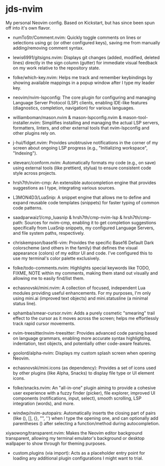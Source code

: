 # jds-nvim

My personal Neovim config. Based on Kickstart, but has since been spun off into it's own flavor.

- numToStr/Comment.nvim: Quickly toggle comments on lines or selections using gc (or other configured keys), saving me from manually adding/removing comment syntax.

- lewis6991/gitsigns.nvim: Displays git changes (added, modified, deleted lines) directly in the sign column (gutter) for immediate visual feedback on my work relative to the repository state.

- folke/which-key.nvim: Helps me track and remember keybindings by showing available mappings in a popup window after I type my leader key.

- neovim/nvim-lspconfig: The core plugin for configuring and managing Language Server Protocol (LSP) clients, enabling IDE-like features (diagnostics, completion, navigation) for various languages.

- williamboman/mason.nvim & mason-lspconfig.nvim & mason-tool-installer.nvim: Simplifies installing and managing the actual LSP servers, formatters, linters, and other external tools that nvim-lspconfig and other plugins rely on.

- j-hui/fidget.nvim: Provides unobtrusive notifications in the corner of my screen about ongoing LSP progress (e.g., "Initializing workspace", "Indexing").

- stevearc/conform.nvim: Automatically formats my code (e.g., on save) using external tools (like prettierd, stylua) to ensure consistent code style across projects.

- hrsh7th/nvim-cmp: An extensible autocompletion engine that provides suggestions as I type, integrating various sources.

- L3MON4D3/LuaSnip: A snippet engine that allows me to define and expand reusable code templates (snippets) for faster typing of common code patterns.

- saadparwaiz1/cmp_luasnip & hrsh7th/cmp-nvim-lsp & hrsh7th/cmp-path: Sources for nvim-cmp, enabling it to get completion suggestions specifically from LuaSnip snippets, my configured Language Servers, and file system paths, respectively.

- chriskempson/base16-vim: Provides the specific Base16 Default Dark colorscheme (and others in the family) that defines the visual appearance (colors) of my editor UI and code. I've configured this to use my terminal's color palette exclusively.

- folke/todo-comments.nvim: Highlights special keywords like TODO, FIXME, NOTE within my comments, making them stand out visually and allowing me to easily find/list them.

- echasnovski/mini.nvim: A collection of focused, independent Lua modules providing useful enhancements. For my purposes, I'm only using mini.ai (improved text objects) and mini.statusline (a minimal status line).

- sphamba/smear-cursor.nvim: Adds a purely cosmetic "smearing" trail effect to the cursor as it moves across the screen; helps me effortlessly track rapid cursor movements.

- nvim-treesitter/nvim-treesitter: Provides advanced code parsing based on language grammars, enabling more accurate syntax highlighting, indentation, text objects, and potentially other code-aware features.

- goolord/alpha-nvim: Displays my custom splash screen when opening Neovim.

- echasnovski/mini.icons (as dependency): Provides a set of icons used by other plugins (like Alpha, Snacks) to display file type or UI element icons.

- folke/snacks.nvim: An "all-in-one" plugin aiming to provide a cohesive user experience with a fuzzy finder (picker), file explorer, improved UI components (notifications, input, select), smooth scrolling, LSP integration (words), and more.

- windwp/nvim-autopairs: Automatically inserts the closing part of pairs (like (), [], {}, "", '') when I type the opening one, and can optionally add parentheses () after selecting a function/method during autocompletion.

xiyaowong/transparent.nvim: Makes the Neovim editor background transparent, allowing my terminal emulator's background or desktop wallpaper to show through for theming purposes.

- custom.plugins (via import): Acts as a placeholder entry point for loading any additional plugin configurations I might want to trial.
